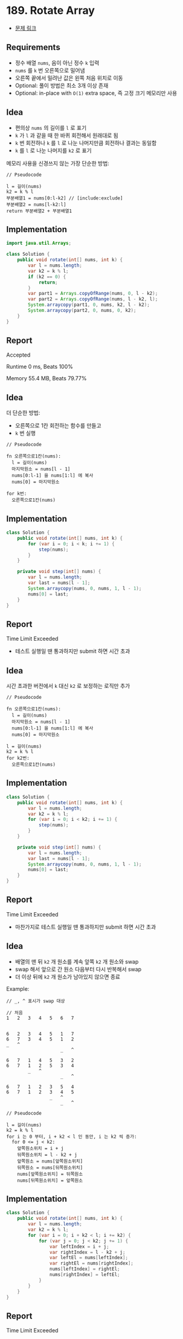 # 189. Rotate Array

- [문제 링크](https://leetcode.com/problems/rotate-array/)

## Requirements

- 정수 배열 `nums`, 음이 아닌 정수 `k` 입력
- `nums` 를 `k` 번 오른쪽으로 밀어냄
- 오른쪽 끝에서 밀려난 값은 왼쪽 처음 위치로 이동
- Optional: 풀이 방법은 최소 3개 이상 존재
- Optional: in-place with `O(1)` extra space, 즉 고정 크기 메모리만 사용

## Idea

- 편의상 `nums` 의 길이를 `l` 로 표기
- `k` 가 `l` 과 같을 때 한 바퀴 회전해서 원래대로 됨
- `k` 번 회전하나 `k` 를 `l` 로 나눈 나머지만큼 회전하나 결과는 동일함
- `k` 를 `l` 로 나눈 나머지를 `k2` 로 표기

메모리 사용을 신경쓰지 않는 가장 단순한 방법:

```text
// Pseudocode

l = 길이(nums)
k2 = k % l
부분배열1 = nums[0:l-k2] // [include:exclude]
부분배열2 = nums[l-k2:l]
return 부분배열2 + 부분배열1
```

## Implementation

```java
import java.util.Arrays;

class Solution {
    public void rotate(int[] nums, int k) {
        var l = nums.length;
        var k2 = k % l;
        if (k2 == 0) {
            return;
        }
        var part1 = Arrays.copyOfRange(nums, 0, l - k2);
        var part2 = Arrays.copyOfRange(nums, l - k2, l);
        System.arraycopy(part1, 0, nums, k2, l - k2);
        System.arraycopy(part2, 0, nums, 0, k2);
    }
}
```

## Report

Accepted

Runtime 0 ms, Beats 100%

Memory 55.4 MB, Beats 79.77%

## Idea

더 단순한 방법:

- 오른쪽으로 1칸 회전하는 함수를 만들고
- `k` 번 실행

```text
// Pseudocode

fn 오른쪽으로1칸(nums):
  l = 길이(nums)
  마지막원소 = nums[l - 1]
  nums[0:l-1] 을 nums[1:l] 에 복사
  nums[0] = 마지막원소
  
for k번:
  오른쪽으로1칸(nums)
```

## Implementation

```java
class Solution {
    public void rotate(int[] nums, int k) {
        for (var i = 0; i < k; i += 1) {
            step(nums);
        }
    }

    private void step(int[] nums) {
        var l = nums.length;
        var last = nums[l - 1];
        System.arraycopy(nums, 0, nums, 1, l - 1);
        nums[0] = last;
    }
}
```

## Report

Time Limit Exceeded

- 테스트 실행일 땐 통과하지만 submit 하면 시간 초과

## Idea

시간 초과한 버전에서 `k` 대신 `k2` 로 보정하는 로직만 추가

```text
// Pseudocode

fn 오른쪽으로1칸(nums):
  l = 길이(nums)
  마지막원소 = nums[l - 1]
  nums[0:l-1] 을 nums[1:l] 에 복사
  nums[0] = 마지막원소
  
l = 길이(nums)
k2 = k % l
for k2번:
  오른쪽으로1칸(nums)
```

## Implementation

```java
class Solution {
    public void rotate(int[] nums, int k) {
        var l = nums.length;
        var k2 = k % l;
        for (var i = 0; i < k2; i += 1) {
            step(nums);
        }
    }

    private void step(int[] nums) {
        var l = nums.length;
        var last = nums[l - 1];
        System.arraycopy(nums, 0, nums, 1, l - 1);
        nums[0] = last;
    }
}
```

## Report

Time Limit Exceeded

- 마찬가지로 테스트 실행일 땐 통과하지만 submit 하면 시간 초과

## Idea

- 배열의 맨 뒤 `k2` 개 원소를 계속 앞쪽 `k2` 개 원소와 swap
- swap 해서 앞으로 간 원소 다음부터 다시 반복해서 swap
- 더 이상 뒤에 `k2` 개 원소가 남아있지 않으면 종료

Example:

```text
// _, ^ 표시가 swap 대상

// 처음
1   2   3   4   5   6   7


6   2   3   4   5   1   7
6   7   3   4   5   1   2
_   ^
                    _   ^

6   7   1   4   5   3   2
6   7   1   2   5   3   4
        _   ^
                    _   ^

6   7   1   2   3   5   4
6   7   1   2   3   4   5
                _   ^
                    _   ^
```

```text
// Pseudocode

l = 길이(nums)
k2 = k % l
for i 는 0 부터, i + k2 < l 인 동안, i 는 k2 씩 증가:
  for 0 <= j < k2:
    앞쪽원소위치 = i + j
    뒤쪽원소위치 = l - k2 + j
    앞쪽원소 = nums[앞쪽원소위치]
    뒤쪽원소 = nums[뒤쪽원소위치]
    nums[앞쪽원소위치] = 뒤쪽원소
    nums[뒤쪽원소위치] = 앞쪽원소
```

## Implementation

```java
class Solution {
    public void rotate(int[] nums, int k) {
        var l = nums.length;
        var k2 = k % l;
        for (var i = 0; i + k2 < l; i += k2) {
            for (var j = 0; j < k2; j += 1) {
                var leftIndex = i + j;
                var rightIndex = l - k2 + j;
                var leftEl = nums[leftIndex];
                var rightEl = nums[rightIndex];
                nums[leftIndex] = rightEl;
                nums[rightIndex] = leftEl;
            }
        }
    }
}
```

## Report

Time Limit Exceeded
